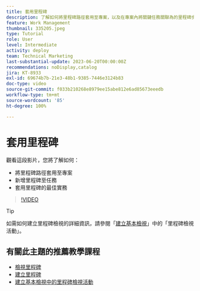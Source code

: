 ```yaml
---
title: 套用里程碑
description: 了解如何將里程碑路徑套用至專案，以及在專案內將關鍵任務關聯為的里程碑步驟。
feature: Work Management
thumbnail: 335205.jpeg
type: Tutorial
role: User
level: Intermediate
activity: deploy
team: Technical Marketing
last-substantial-update: 2023-06-20T00:00:00Z
recommendations: noDisplay,catalog
jira: KT-8933
exl-id: 69674b7b-21e3-48b1-9385-7446e3124b83
doc-type: video
source-git-commit: f033b210268e8979ee15abe812e6ad85673eeedb
workflow-type: tm+mt
source-wordcount: '85'
ht-degree: 100%

---
```


# 套用里程碑

觀看這段影片，您將了解如何：

* 將里程碑路徑套用至專案
* 新增里程碑至任務
* 套用里程碑的最佳實務

>[!VIDEO](https://video.tv.adobe.com/v/335205/?quality=12&learn=on)

>[!TIP]
>
>如需如何建立里程碑檢視的詳細資訊，請參閱「[建立基本檢視](/help/reporting/basic-reporting/create-a-basic-view.md)」中的「里程碑檢視活動」。

## 有關此主題的推薦教學課程

* [檢視里程碑](/help/manage-work/approval-processes-and-milestone-paths/view-milestones.md)
* [建立里程碑](/help/administration-and-setup/approval-processes-and-milestone-paths/creating-milestones.md)
* [建立基本檢視中的里程碑檢視活動](/help/reporting/basic-reporting/create-a-basic-view.md)
